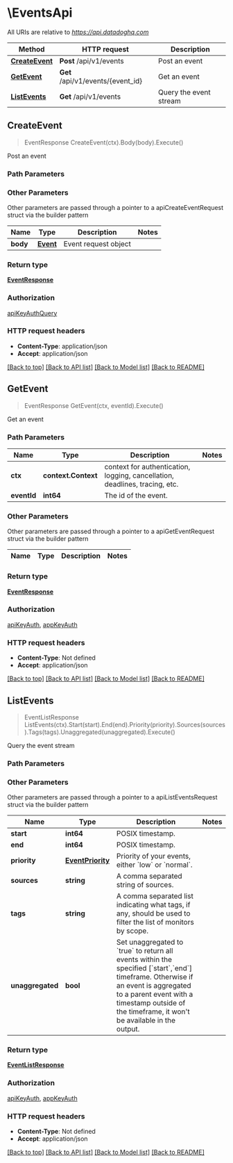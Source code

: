 # \EventsApi

All URIs are relative to *https://api.datadoghq.com*

Method | HTTP request | Description
------------- | ------------- | -------------
[**CreateEvent**](EventsApi.md#CreateEvent) | **Post** /api/v1/events | Post an event
[**GetEvent**](EventsApi.md#GetEvent) | **Get** /api/v1/events/{event_id} | Get an event
[**ListEvents**](EventsApi.md#ListEvents) | **Get** /api/v1/events | Query the event stream



## CreateEvent

> EventResponse CreateEvent(ctx).Body(body).Execute()

Post an event



### Path Parameters



### Other Parameters

Other parameters are passed through a pointer to a apiCreateEventRequest struct via the builder pattern


Name | Type | Description  | Notes
------------- | ------------- | ------------- | -------------
 **body** | [**Event**](Event.md) | Event request object | 

### Return type

[**EventResponse**](EventResponse.md)

### Authorization

[apiKeyAuthQuery](../README.md#apiKeyAuthQuery)

### HTTP request headers

- **Content-Type**: application/json
- **Accept**: application/json

[[Back to top]](#) [[Back to API list]](../README.md#documentation-for-api-endpoints)
[[Back to Model list]](../README.md#documentation-for-models)
[[Back to README]](../README.md)


## GetEvent

> EventResponse GetEvent(ctx, eventId).Execute()

Get an event



### Path Parameters


Name | Type | Description  | Notes
------------- | ------------- | ------------- | -------------
**ctx** | **context.Context** | context for authentication, logging, cancellation, deadlines, tracing, etc.
**eventId** | **int64** | The id of the event. | 

### Other Parameters

Other parameters are passed through a pointer to a apiGetEventRequest struct via the builder pattern


Name | Type | Description  | Notes
------------- | ------------- | ------------- | -------------


### Return type

[**EventResponse**](EventResponse.md)

### Authorization

[apiKeyAuth](../README.md#apiKeyAuth), [appKeyAuth](../README.md#appKeyAuth)

### HTTP request headers

- **Content-Type**: Not defined
- **Accept**: application/json

[[Back to top]](#) [[Back to API list]](../README.md#documentation-for-api-endpoints)
[[Back to Model list]](../README.md#documentation-for-models)
[[Back to README]](../README.md)


## ListEvents

> EventListResponse ListEvents(ctx).Start(start).End(end).Priority(priority).Sources(sources).Tags(tags).Unaggregated(unaggregated).Execute()

Query the event stream



### Path Parameters



### Other Parameters

Other parameters are passed through a pointer to a apiListEventsRequest struct via the builder pattern


Name | Type | Description  | Notes
------------- | ------------- | ------------- | -------------
 **start** | **int64** | POSIX timestamp. | 
 **end** | **int64** | POSIX timestamp. | 
 **priority** | [**EventPriority**](.md) | Priority of your events, either &#x60;low&#x60; or &#x60;normal&#x60;. | 
 **sources** | **string** | A comma separated string of sources. | 
 **tags** | **string** | A comma separated list indicating what tags, if any, should be used to filter the list of monitors by scope. | 
 **unaggregated** | **bool** | Set unaggregated to &#x60;true&#x60; to return all events within the specified [&#x60;start&#x60;,&#x60;end&#x60;] timeframe. Otherwise if an event is aggregated to a parent event with a timestamp outside of the timeframe, it won&#39;t be available in the output. | 

### Return type

[**EventListResponse**](EventListResponse.md)

### Authorization

[apiKeyAuth](../README.md#apiKeyAuth), [appKeyAuth](../README.md#appKeyAuth)

### HTTP request headers

- **Content-Type**: Not defined
- **Accept**: application/json

[[Back to top]](#) [[Back to API list]](../README.md#documentation-for-api-endpoints)
[[Back to Model list]](../README.md#documentation-for-models)
[[Back to README]](../README.md)

